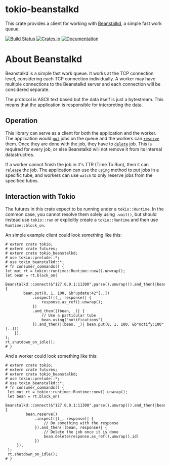 # tokio-beanstalkd

This crate provides a client for working with [Beanstalkd](https://beanstalkd.github.io/), a simple
fast work queue.

[![Build Status](https://travis-ci.org/bIgBV/tokio-beanstalkd.svg?branch=master)](https://travis-ci.org/bIgBV/tokio-beanstalkd)
[![Crates.io](https://img.shields.io/crates/v/tokio-beanstalkd.svg)](https://crates.io/crates/tokio-beanstalkd)
[![Documentation](https://docs.rs/tokio-beanstalkd/badge.svg)](https://docs.rs/tokio-beanstalkd/)

# About Beanstalkd

Beanstalkd is a simple fast work queue. It works at the TCP connection level, considering each TCP
connection individually. A worker may have multiple connections to the Beanstalkd server and each
connection will be considered separate.

The protocol is ASCII text based but the data itself is just a bytestream. This means that the
application is responsible for interpreting the data.

## Operation
This library can serve as a client for both the application and the worker. The application would
[`put`][put] jobs on the queue and the workers can [`reserve`][reserve] them. Once they are done with the job, they
have to [`delete`][delete] job. This is required for every job, or else Beanstalkd will not remove it from
its internal datastructres.

[put]: struct.Beanstalkd.html#method.put
[reserve]: struct.Beanstalkd.html#method.reserve
[delete]: struct.Beanstalkd.html#method.delete

If a worker cannot finish the job in it's TTR (Time To Run), then it can [`release`](release) the job. The
application can use the [`using`](using) method to put jobs in a specific tube, and workers can use `watch`
to only reserve jobs from the specified tubes.

[release]: struct.Beanstalkd.html#method.release
[using]: struct.Beanstalkd.html#method.using

## Interaction with Tokio

The futures in this crate expect to be running under a `tokio::Runtime`. In the common case,
you cannot resolve them solely using `.wait()`, but should instead use `tokio::run` or
explicitly create a `tokio::Runtime` and then use `Runtime::block_on`.

An simple example client could look something like this:

```no_run
# extern crate tokio;
# extern crate futures;
# extern crate tokio_beanstalkd;
# use tokio::prelude::*;
# use tokio_beanstalkd::*;
# fn consumer_commands() {
let mut rt = tokio::runtime::Runtime::new().unwrap();
let bean = rt.block_on(
    Beanstalkd::connect(&"127.0.0.1:11300".parse().unwrap()).and_then(|bean| {
        bean.put(0, 1, 100, &b"update:42"[..])
            .inspect(|(_, response)| {
                response.as_ref().unwrap();
            })
            .and_then(|(bean, _)| {
                // Use a particular tube
                bean.using("notifications")
            }).and_then(|(bean, _)| bean.put(0, 1, 100, &b"notify:100"[..]))
    }),
);
rt.shutdown_on_idle();
# }
```

And a worker could look something like this:
```no_run
# extern crate tokio;
# extern crate futures;
# extern crate tokio_beanstalkd;
# use tokio::prelude::*;
# use tokio_beanstalkd::*;
# fn consumer_commands() {
 let mut rt = tokio::runtime::Runtime::new().unwrap();
 let bean = rt.block_on(
     Beanstalkd::connect(&"127.0.0.1:11300".parse().unwrap()).and_then(|bean| {
         bean.reserve()
             .inspect(|(_, response)| {
                 // Do something with the response
             }).and_then(|(bean, response)| {
                 // Delete the job once it is done
                 bean.delete(response.as_ref().unwrap().id)
             })
     }),
 );
 rt.shutdown_on_idle();
# }
```
